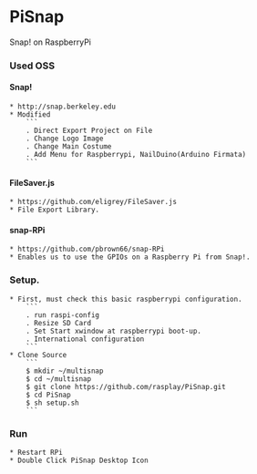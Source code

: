 # PiSnap
Snap! on RaspberryPi

### Used OSS
#### Snap!

    * http://snap.berkeley.edu
    * Modified
        ```
        . Direct Export Project on File
        . Change Logo Image
        . Change Main Costume
        . Add Menu for Raspberrypi, NailDuino(Arduino Firmata)
        ```
        
    
#### FileSaver.js
    * https://github.com/eligrey/FileSaver.js
    * File Export Library.

#### snap-RPi
    * https://github.com/pbrown66/snap-RPi
    * Enables us to use the GPIOs on a Raspberry Pi from Snap!.

### Setup.
    * First, must check this basic raspberrypi configuration.
        ```
        . run raspi-config
        . Resize SD Card
        . Set Start xwindow at raspberrypi boot-up.
        . International configuration
        ```
    * Clone Source
        ```
        $ mkdir ~/multisnap
        $ cd ~/multisnap
        $ git clone https://github.com/rasplay/PiSnap.git
        $ cd PiSnap
        $ sh setup.sh
        ```

### Run
    * Restart RPi
    * Double Click PiSnap Desktop Icon
    
    
